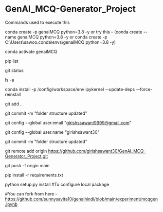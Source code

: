 # GenAI_MCQ-Generator_Project

Commands used to execute this

conda create -p genaiMCQ python=3.8 -y or try this - (conda create --name genaiMCQ python=3.8 -y or conda create -p C:\Users\sawoo\.conda\envs\genaiMCQ python=3.8 -y)

conda activate genaiMCQ

pip list

git status

ls -a

conda install -p /config/workspace/env ipykernel --update-deps --force-reinstall

git add .

git commit -m "folder structure updated"

git config --global user.email "girishssawant9999@gmail.com"

git config --global user.name "girishsawant30"

git commit -m "folder structure updated"

git remote add origin https://github.com/girishsawant30/GenAI_MCQ-Generator_Project.git

git push -f origin main
   
pip install -r requirements.txt 

python setup.py install #To configure local package

#You can fork from here - https://github.com/sunnysavita10/genaihindi/blob/main/experiment/mcqgen.ipynb